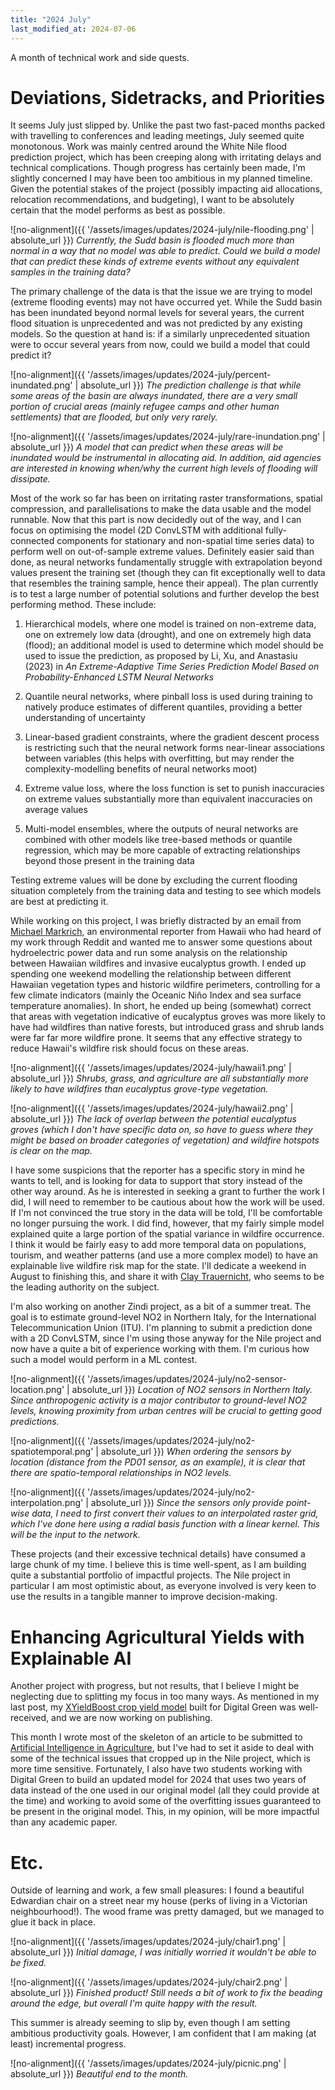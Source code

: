```yaml
---
title: "2024 July"
last_modified_at: 2024-07-06
---
```


A month of technical work and side quests.

# Deviations, Sidetracks, and Priorities

It seems July just slipped by. Unlike the past two fast-paced months packed with travelling to conferences and leading meetings, July seemed quite monotonous. Work was mainly centred around the White Nile flood prediction project, which has been creeping along with irritating delays and technical complications. Though progress has certainly been made, I'm slightly concerned I may have been too ambitious in my planned timeline. Given the potential stakes of the project (possibly impacting aid allocations, relocation recommendations, and budgeting), I want to be absolutely certain that the model performs as best as possible.

![no-alignment]({{ '/assets/images/updates/2024-july/nile-flooding.png' | absolute_url }})
*Currently, the Sudd basin is flooded much more than normal in a way that no model was able to predict. Could we build a model that can predict these kinds of extreme events without any equivalent samples in the training data?*

The primary challenge of the data is that the issue we are trying to model (extreme flooding events) may not have occurred yet. While the Sudd basin has been inundated beyond normal levels for several years, the current flood situation is unprecedented and was not predicted by any existing models. So the question at hand is: if a similarly unprecedented situation were to occur several years from now, could we build a model that could predict it?

![no-alignment]({{ '/assets/images/updates/2024-july/percent-inundated.png' | absolute_url }})
*The prediction challenge is that while some areas of the basin are always inundated, there are a very small portion of crucial areas (mainly refugee camps and other human settlements) that are flooded, but only very rarely.*

![no-alignment]({{ '/assets/images/updates/2024-july/rare-inundation.png' | absolute_url }})
*A model that can predict when these areas will be inundated would be instrumental in allocating aid. In addition, aid agencies are interested in knowing when/why the current high levels of flooding will dissipate.*

Most of the work so far has been on irritating raster transformations, spatial compression, and parallelisations to make the data usable and the model runnable. Now that this part is now decidedly out of the way, and I can focus on optimising the model (2D ConvLSTM with additional fully-connected components for stationary and non-spatial time series data) to perform well on out-of-sample extreme values. Definitely easier said than done, as neural networks fundamentally struggle with extrapolation beyond values present the training set (though they can fit exceptionally well to data that resembles the training sample, hence their appeal). The plan currently is to test a large number of potential solutions and further develop the best performing method. These include:

1. Hierarchical models, where one model is trained on non-extreme data, one on extremely low data (drought), and one on extremely high data (flood); an additional model is used to determine which model should be used to issue the prediction, as proposed by Li, Xu, and Anastasiu (2023) in *An Extreme-Adaptive Time Series Prediction Model Based on Probability-Enhanced LSTM Neural Networks*

2. Quantile neural networks, where pinball loss is used during training to natively produce estimates of different quantiles, providing a better understanding of uncertainty

3. Linear-based gradient constraints, where the gradient descent process is restricting such that the neural network forms near-linear associations between variables (this helps with overfitting, but may render the complexity-modelling benefits of neural networks moot)

4. Extreme value loss, where the loss function is set to punish inaccuracies on extreme values substantially more than equivalent inaccuracies on average values

5. Multi-model ensembles, where the outputs of neural networks are combined with other models like tree-based methods or quantile regression, which may be more capable of extracting relationships beyond those present in the training data

Testing extreme values will be done by excluding the current flooding situation completely from the training data and testing to see which models are best at predicting it. 

While working on this project, I was briefly distracted by an email from [Michael Markrich](https://www.markrichresearchllc.com/), an environmental reporter from Hawaii who had heard of my work through Reddit and wanted me to answer some questions about hydroelectric power data and run some analysis on the relationship between Hawaiian wildfires and invasive eucalyptus growth. I ended up spending one weekend modelling the relationship between different Hawaiian vegetation types and historic wildfire perimeters, controlling for a few climate indicators (mainly the Oceanic Niño Index and sea surface temperature anomalies). In short, he ended up being (somewhat) correct that areas with vegetation indicative of eucalyptus groves was more likely to have had wildfires than native forests, but introduced grass and shrub lands were far far more wildfire prone. It seems that any effective strategy to reduce Hawaii's wildfire risk should focus on these areas.

![no-alignment]({{ '/assets/images/updates/2024-july/hawaii1.png' | absolute_url }})
*Shrubs, grass, and agriculture are all substantially more likely to have wildfires than eucalyptus grove-type vegetation.*

![no-alignment]({{ '/assets/images/updates/2024-july/hawaii2.png' | absolute_url }})
*The lack of overlap between the potential eucalyptus groves (which I don't have specific data on, so have to guess where they might be based on broader categories of vegetation) and wildfire hotspots is clear on the map.*

I have some suspicions that the reporter has a specific story in mind he wants to tell, and is looking for data to support that story instead of the other way around. As he is interested in seeking a grant to further the work I did, I will need to remember to be cautious about how the work will be used. If I'm not convinced the true story in the data will be told, I'll be comfortable no longer pursuing the work. I did find, however, that my fairly simple model explained quite a large portion of the spatial variance in wildfire occurrence. I think it would be fairly easy to add more temporal data on populations, tourism, and weather patterns (and use a more complex model) to have an explainable live wildfire risk map for the state. I'll dedicate a weekend in August to finishing this, and share it with [Clay Trauernicht](https://twitter.com/claytrau?lang=en), who seems to be the leading authority on the subject.

I'm also working on another Zindi project, as a bit of a summer treat. The goal is to estimate ground-level NO2 in Northern Italy, for the International Telecommunication Union (ITU). I'm planning to submit a prediction done with a 2D ConvLSTM, since I'm using those anyway for the Nile project and now have a quite a bit of experience working with them. I'm curious how such a model would perform in a ML contest.

![no-alignment]({{ '/assets/images/updates/2024-july/no2-sensor-location.png' | absolute_url }})
*Location of NO2 sensors in Northern Italy. Since anthropogenic activity is a major contributor to ground-level NO2 levels, knowing proximity from urban centres will be crucial to getting good predictions.*

![no-alignment]({{ '/assets/images/updates/2024-july/no2-spatiotemporal.png' | absolute_url }})
*When ordering the sensors by location (distance from the PD01 sensor, as an example), it is clear that there are spatio-temporal relationships in NO2 levels.*

![no-alignment]({{ '/assets/images/updates/2024-july/no2-interpolation.png' | absolute_url }})
*Since the sensors only provide point-wise data, I need to first convert their values to an interpolated raster grid, which I've done here using a radial basis function with a linear kernel. This will be the input to the network.*

These projects (and their excessive technical details) have consumed a large chunk of my time. I believe this is time well-spent, as I am building quite a substantial portfolio of impactful projects. The Nile project in particular I am most optimistic about, as everyone involved is very keen to use the results in a tangible manner to improve decision-making.


# Enhancing Agricultural Yields with Explainable AI

Another project with progress, but not results, that I believe I might be neglecting due to splitting my focus in too many ways. As mentioned in my last post, my [XYieldBoost crop yield model](https://jess-rapson.com/prediction/2023/12/10/digital-green-agriculture.html) built for Digital Green was well-received, and we are now working on publishing. 

This month I wrote most of the skeleton of an article to be submitted to [Artificial Intelligence in Agriculture](https://www.sciencedirect.com/journal/artificial-intelligence-in-agriculture), but I've had to set it aside to deal with some of the technical issues that cropped up in the Nile project, which is more time sensitive. Fortunately, I also have two students working with Digital Green to build an updated model for 2024 that uses two years of data instead of the one used in our original model (all they could provide at the time) and working to avoid some of the overfitting issues guaranteed to be present in the original model. This, in my opinion, will be more impactful than any academic paper.

# Etc.

Outside of learning and work, a few small pleasures: I found a beautiful Edwardian chair on a street near my house (perks of living in a Victorian neighbourhood!). The wood frame was pretty damaged, but we managed to glue it back in place.

![no-alignment]({{ '/assets/images/updates/2024-july/chair1.png' | absolute_url }})
*Initial damage, I was initially worried it wouldn't be able to be fixed.*

![no-alignment]({{ '/assets/images/updates/2024-july/chair2.png' | absolute_url }})
*Finished product! Still needs a bit of work to fix the beading around the edge, but overall I'm quite happy with the result.*

This summer is already seeming to slip by, even though I am setting ambitious productivity goals. However, I am confident that I am making (at least) incremental progress.

![no-alignment]({{ '/assets/images/updates/2024-july/picnic.png' | absolute_url }})
*Beautiful end to the month.*